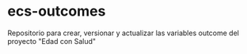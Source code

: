 # ecs-outcomes
Repositorio para crear, versionar y actualizar las variables outcome del proyecto "Edad con Salud"
